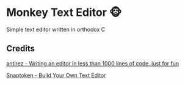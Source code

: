 # Monkey Text Editor 🐵
Simple text editor written in orthodox C

## Credits
[antirez - Writing an editor in less than 1000 lines of code, just for fun](http://antirez.com/news/108)

[Snaptoken - Build Your Own Text Editor](https://viewsourcecode.org/snaptoken/kilo)
